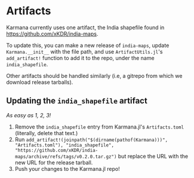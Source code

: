 # Artifacts

Karmana currently uses one artifact, the India shapefile found in https://github.com/xKDR/india-maps.

To update this, you can make a new release of `india-maps`, update `Karmana.__init__` with the file path, and use `ArtifactUtils.jl`'s `add_artifact!` function to add it to the repo, under the name `india_shapefile`.  

Other artifacts should be handled similarly (i.e, a gitrepo from which we download release tarballs).

## Updating the `india_shapefile` artifact

_As easy as 1, 2, 3!_

1. Remove the `india_shapefile` entry from Karmana.jl's `Artifacts.toml` (literally, delete that text.)
2. Run `add_artifact!(joinpath("$(dirname(pathof(Karmana)))", "Artifacts.toml"), "india_shapefile", "https://github.com/xKDR/india-maps/archive/refs/tags/v0.2.0.tar.gz")` but replace the URL with the new URL for the release tarball.
3. Push your changes to the Karmana.jl repo!
